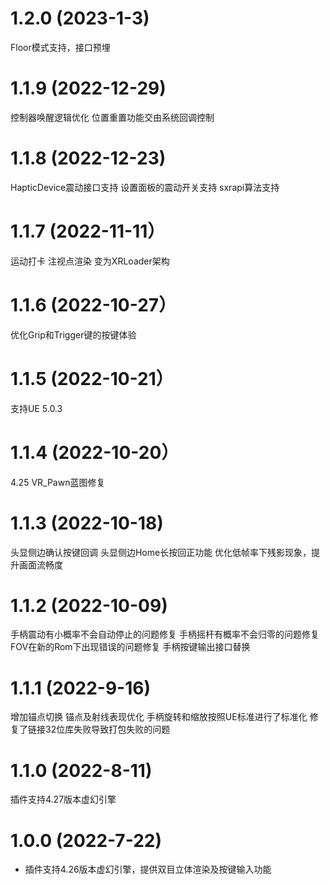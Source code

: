 # 1.2.0 (2023-1-3)
Floor模式支持，接口预埋
# 1.1.9 (2022-12-29)
控制器唤醒逻辑优化
位置重置功能交由系统回调控制
# 1.1.8 (2022-12-23)
HapticDevice震动接口支持
设置面板的震动开关支持
sxrapi算法支持
# 1.1.7 (2022-11-11）
运动打卡
注视点渲染
变为XRLoader架构
# 1.1.6 (2022-10-27）
优化Grip和Trigger键的按键体验
# 1.1.5 (2022-10-21）
支持UE 5.0.3
# 1.1.4 (2022-10-20）
4.25 VR_Pawn蓝图修复
# 1.1.3 (2022-10-18)
头显侧边确认按键回调
头显侧边Home长按回正功能
优化低帧率下残影现象，提升画面流畅度
# 1.1.2 (2022-10-09)
 手柄震动有小概率不会自动停止的问题修复
 手柄摇杆有概率不会归零的问题修复
 FOV在新的Rom下出现错误的问题修复
 手柄按键输出接口替换
# 1.1.1 (2022-9-16)
增加锚点切换
锚点及射线表现优化
手柄旋转和缩放按照UE标准进行了标准化
修复了链接32位库失败导致打包失败的问题
# 1.1.0 (2022-8-11)
插件支持4.27版本虚幻引擎
# 1.0.0 (2022-7-22)
* 插件支持4.26版本虚幻引擎，提供双目立体渲染及按键输入功能